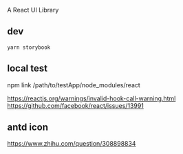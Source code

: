 A React UI Library

## dev
```
yarn storybook
```

## local test
npm link /path/to/testApp/node_modules/react

https://reactjs.org/warnings/invalid-hook-call-warning.html
https://github.com/facebook/react/issues/13991

## antd icon
https://www.zhihu.com/question/308898834
